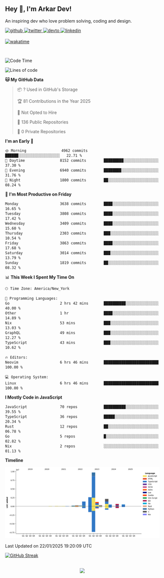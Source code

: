 ## Hey 👋, I'm Arkar Dev!  

An inspiring dev who love problem solving, coding and design.

<a href="https://github.com/Riley1101" target="_blank">
<img src=https://img.shields.io/badge/github-%2324292e.svg?&style=for-the-badge&logo=github&logoColor=white alt=github style="margin-bottom: 5px;" />
</a>
<a href="https://twitter.com/arkardev" target="_blank">
<img src=https://img.shields.io/badge/twitter-%2300acee.svg?&style=for-the-badge&logo=twitter&logoColor=white alt=twitter style="margin-bottom: 5px;" />
</a>
<a href="https://dev.to/riley1101" target="_blank">
<img src=https://img.shields.io/badge/dev.to-%2308090A.svg?&style=for-the-badge&logo=dev.to&logoColor=white alt=devto style="margin-bottom: 5px;" />
</a>
<a href="https://linkedin.com/in/arkar-kaung-myat" target="_blank">
<img src=https://img.shields.io/badge/linkedin-%231E77B5.svg?&style=for-the-badge&logo=linkedin&logoColor=white alt=linkedin style="margin-bottom: 5px;" />
</a>
  
[![wakatime](https://wakatime.com/badge/user/cf23b6e3-75f8-4c04-b0e3-273191c8d2ec.svg)](https://wakatime.com/@cf23b6e3-75f8-4c04-b0e3-273191c8d2ec)

<br/>

<!--START_SECTION:waka-->
![Code Time](http://img.shields.io/badge/Code%20Time-1%2C256%20hrs%2020%20mins-blue)

![Lines of code](https://img.shields.io/badge/From%20Hello%20World%20I%27ve%20Written-20.1%20million%20lines%20of%20code-blue)

**🐱 My GitHub Data** 

> 📦 ? Used in GitHub's Storage 
 > 
> 🏆 81 Contributions in the Year 2025
 > 
> 🚫 Not Opted to Hire
 > 
> 📜 136 Public Repositories 
 > 
> 🔑 0 Private Repositories 
 > 
**I'm an Early 🐤** 

```text
🌞 Morning                4962 commits        ██████░░░░░░░░░░░░░░░░░░░   22.71 % 
🌆 Daytime                8152 commits        █████████░░░░░░░░░░░░░░░░   37.30 % 
🌃 Evening                6940 commits        ████████░░░░░░░░░░░░░░░░░   31.76 % 
🌙 Night                  1800 commits        ██░░░░░░░░░░░░░░░░░░░░░░░   08.24 % 
```
📅 **I'm Most Productive on Friday** 

```text
Monday                   3638 commits        ████░░░░░░░░░░░░░░░░░░░░░   16.65 % 
Tuesday                  3808 commits        ████░░░░░░░░░░░░░░░░░░░░░   17.42 % 
Wednesday                3409 commits        ████░░░░░░░░░░░░░░░░░░░░░   15.60 % 
Thursday                 2303 commits        ███░░░░░░░░░░░░░░░░░░░░░░   10.54 % 
Friday                   3863 commits        ████░░░░░░░░░░░░░░░░░░░░░   17.68 % 
Saturday                 3014 commits        ███░░░░░░░░░░░░░░░░░░░░░░   13.79 % 
Sunday                   1819 commits        ██░░░░░░░░░░░░░░░░░░░░░░░   08.32 % 
```


📊 **This Week I Spent My Time On** 

```text
🕑︎ Time Zone: America/New_York

💬 Programming Languages: 
Go                       2 hrs 42 mins       ██████████░░░░░░░░░░░░░░░   40.00 % 
Other                    1 hr                ████░░░░░░░░░░░░░░░░░░░░░   14.89 % 
Nix                      53 mins             ███░░░░░░░░░░░░░░░░░░░░░░   13.03 % 
GraphQL                  49 mins             ███░░░░░░░░░░░░░░░░░░░░░░   12.27 % 
TypeScript               43 mins             ███░░░░░░░░░░░░░░░░░░░░░░   10.62 % 

🔥 Editors: 
Neovim                   6 hrs 46 mins       █████████████████████████   100.00 % 

💻 Operating System: 
Linux                    6 hrs 46 mins       █████████████████████████   100.00 % 
```

**I Mostly Code in JavaScript** 

```text
JavaScript               70 repos            ██████████░░░░░░░░░░░░░░░   39.55 % 
TypeScript               36 repos            █████░░░░░░░░░░░░░░░░░░░░   20.34 % 
Rust                     12 repos            ██░░░░░░░░░░░░░░░░░░░░░░░   06.78 % 
Go                       5 repos             █░░░░░░░░░░░░░░░░░░░░░░░░   02.82 % 
Nix                      2 repos             ░░░░░░░░░░░░░░░░░░░░░░░░░   01.13 % 
```



**Timeline**

![Lines of Code chart](https://raw.githubusercontent.com/Riley1101/Riley1101/main/assets/bar_graph.png)


 Last Updated on 22/01/2025 19:20:09 UTC
<!--END_SECTION:waka-->

[![GitHub Streak](https://streak-stats.demolab.com?user=Riley1101)](https://git.io/streak-stats)
  
<br/>  
<div align="center">
<img src="https://komarev.com/ghpvc/?username=Riley1101&&style=flat-square" align="center" />
</div>  


